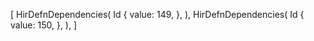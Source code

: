 [
    HirDefnDependencies(
        Id {
            value: 149,
        },
    ),
    HirDefnDependencies(
        Id {
            value: 150,
        },
    ),
]